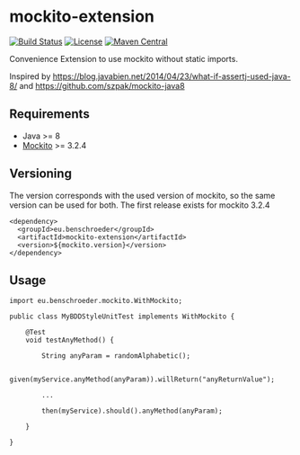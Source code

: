 # mockito-extension
[![Build Status](https://travis-ci.com/ben-schroeder/mockito-extension.svg?branch=master)](https://travis-ci.com/ben-schroeder/mockito-extension)
[![License](https://img.shields.io/github/license/ben-schroeder/mockito-extension)](https://raw.githubusercontent.com/ben-schroeder/mockito-extension/master/LICENSE)
[![Maven Central](https://maven-badges.herokuapp.com/maven-central/eu.benschroeder/mockito-extension/badge.svg)](https://maven-badges.herokuapp.com/maven-central/eu.benschroeder/mockito-extension)

Convenience Extension to use mockito without static imports. 

Inspired by https://blog.javabien.net/2014/04/23/what-if-assertj-used-java-8/ and https://github.com/szpak/mockito-java8

## Requirements
* Java >= 8
* [Mockito](https://github.com/mockito/mockito) >= 3.2.4

## Versioning

The version corresponds with the used version of mockito, so the same version can be used for both. The first release exists for mockito 3.2.4

```
<dependency>
  <groupId>eu.benschroeder</groupId>
  <artifactId>mockito-extension</artifactId>
  <version>${mockito.version}</version>
</dependency>
```

## Usage

```
import eu.benschroeder.mockito.WithMockito;

public class MyBDDStyleUnitTest implements WithMockito {

    @Test
    void testAnyMethod() {
        
        String anyParam = randomAlphabetic();

        given(myService.anyMethod(anyParam)).willReturn("anyReturnValue");

        ...

        then(myService).should().anyMethod(anyParam);

    }

}
```